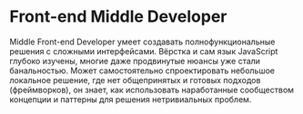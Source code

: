 # Front-end Middle Developer
Middle Front-end Developer умеет создавать полнофункциональные решения с сложными интерфейсами. Вёрстка и сам язык JavaScript глубоко изучены, многие даже продвинутые нюансы уже стали банальностью. Может самостоятельно спроектировать небольшое локальное решение, где нет общепринятых и готовых подходов (фреймворков), он знает, как использовать наработанные сообществом концепции и паттерны для решения нетривиальных проблем.
